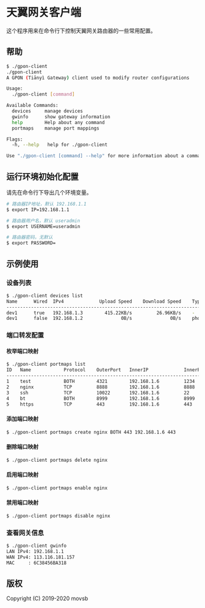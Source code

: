 # 天翼网关客户端

这个程序用来在命令行下控制天翼网关路由器的一些常用配置。

## 帮助

```bash
$ ./gpon-client
./gpon-client 
A GPON (Tiānyì Gateway) client used to modify router configurations

Usage:
  ./gpon-client [command]

Available Commands:
  devices     manage devices
  gwinfo      show gateway information
  help        Help about any command
  portmaps    manage port mappings

Flags:
  -h, --help   help for ./gpon-client

Use "./gpon-client [command] --help" for more information about a command.
```

## 运行环境初始化配置

请先在命令行下导出几个环境变量。

```bash
# 路由器IP地址，默认 192.168.1.1
$ export IP=192.168.1.1

# 路由器用户名，默认 useradmin
$ export USERNAME=useradmin

# 路由器密码，无默认
$ export PASSWORD=
```

## 示例使用

### 设备列表

```bash
$ ./gpon-client devices list
Name      Wired  IPv4             Upload Speed    Download Speed    Type      System    MAC           
----------------------------------------------------------------------------------------------------
dev1      true   192.168.1.3        415.22KB/s         26.96KB/s    -         -         DCA63266E6AD  
dev1      false  192.168.1.2              0B/s              0B/s    phone     ios       F838808FDD44
```

### 端口转发配置

#### 枚举端口映射

```bash
$ ./gpon-client portmaps list
ID   Name            Protocol    OuterPort   InnerIP             InnerPort   Enable
-----------------------------------------------------------------------------------
1    test            BOTH        4321        192.168.1.6         1234        1     
2    nginx           TCP         8888        192.168.1.6         8888        1     
3    ssh             TCP         10022       192.168.1.6         22          1     
4    bt              BOTH        8999        192.168.1.6         8999        1     
5    https           TCP         443         192.168.1.6         443         1  
```

#### 添加端口映射

```bash
$ ./gpon-client portmaps create nginx BOTH 443 192.168.1.6 443
```

#### 删除端口映射

```bash
$ ./gpon-client portmaps delete nginx
```

#### 启用端口映射

```bash
$ ./gpon-client portmaps enable nginx
```

#### 禁用端口映射

```bash
$ ./gpon-client portmaps disable nginx
```

### 查看网关信息

```bash
$ ./gpon-client gwinfo
LAN IPv4: 192.168.1.1
WAN IPv4: 113.116.181.157
MAC     : 6C38456BA318
```

## 版权

Copyright (C) 2019-2020 movsb
